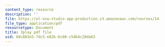 ```yaml
---
content_type: resource
description: ''
file: https://ol-ocw-studio-app-production.s3.amazonaws.com/courses/14-13-psychology-and-economics-spring-2020/68c083e57dc5e82b6c60c5db4c20da63_Re2lkF0vgQw.pdf
file_type: application/pdf
resourcetype: Document
title: 3play pdf file
uid: 68c083e5-7dc5-e82b-6c60-c5db4c20da63
---
```

